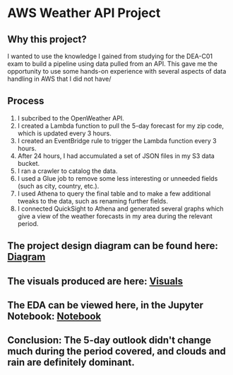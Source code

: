 # AWS Weather API Project

## Why this project?
I wanted to use the knowledge I gained from studying for the DEA-C01 exam to build a pipeline using data pulled from an API.
This gave me the opportunity to use some hands-on experience with several aspects of data handling in AWS that I did not have/

## Process
1. I subcribed to the OpenWeather API.
2. I created a Lambda function to pull the 5-day forecast for my zip code, which is updated every 3 hours.
3. I created an EventBridge rule to trigger the Lambda function every 3 hours.
4. After 24 hours, I had accumulated a set of JSON files in my S3 data bucket.
5. I ran a crawler to catalog the data.
6. I used a Glue job to remove some less interesting or unneeded fields (such as city, country, etc.).
7. I used Athena to query the final table and to make a few additional tweaks to the data, such as renaming further fields.
8. I connected QuickSight to Athena and generated several graphs which give a view of the weather forecasts in my area during the relevant period.

## The project design diagram can be found here: [Diagram](https://github.com/markcoty/AWS-Weather-API-Project/blob/main/project-design-image.png)

## The visuals produced are here: [Visuals](https://github.com/markcoty/AWS-Weather-API-Project/tree/main/Visuals)

## The EDA can be viewed here, in the Jupyter Notebook: [Notebook](https://github.com/markcoty/AWS-Weather-API-Project/blob/main/Notebook/AWS-Weather-API-Project.ipynb)

## Conclusion: The 5-day outlook didn't change much during the period covered, and clouds and rain are definitely dominant.
